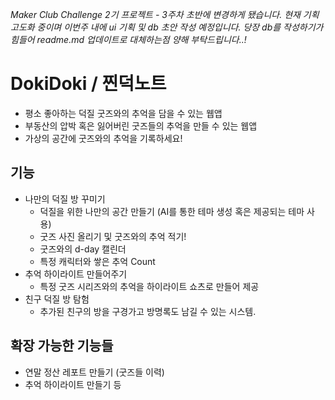 *Maker Club Challenge 2기 프로젝트 - 3주차 초반에 변경하게 됐습니다.*
*현재 기획 고도화 중이며 이번주 내에 ui 기획 및 db 초안 작성 예정입니다.*
*당장 db를 작성하기가 힘들어 readme.md 업데이트로 대체하는점 양해 부탁드립니다..!*
# DokiDoki / 찐덕노트
- 평소 좋아하는 덕질 굿즈와의 추억을 담을 수 있는 웹앱
- 부동산의 압박 혹은 잃어버린 굿즈들의 추억을 만들 수 있는 웹앱
- 가상의 공간에 굿즈와의 추억을 기록하세요!

## 기능
- 나만의 덕질 방 꾸미기
  - 덕질을 위한 나만의 공간 만들기 (AI를 통한 테마 생성 혹은 제공되는 테마 사용)
  - 굿즈 사진 올리기 및 굿즈와의 추억 적기!
  - 굿즈와의 d-day 캘린더
  - 특정 캐릭터와 쌓은 추억 Count
- 추억 하이라이트 만들어주기
  - 특정 굿즈 시리즈와의 추억을 하이라이트 쇼츠로 만들어 제공
- 친구 덕질 방 탐험
  - 추가된 친구의 방을 구경가고 방명록도 남길 수 있는 시스템.

## 확장 가능한 기능들
- 연말 정산 레포트 만들기 (굿즈들 이력)
- 추억 하이라이트 만들기 등
